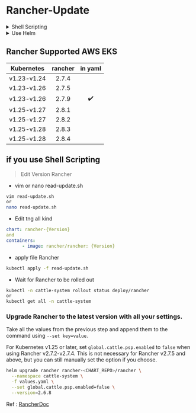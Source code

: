 # Rancher-Update

<details >
<summary>Shell Scripting</summary>

- Dowload Shell Scripting

  ```bash
  curl -fsSL -o read-rancher.sh https://raw.githubusercontent.com/SanyaTangook/Rancher-Update/main/read-rancher.sh
  ```

- Run Shell

  ```bash
  chmod u+x read-rancher.sh
  ./read-rancher.sh
  ```

</details>
<details>
<summary>Use Helm</summary>

- install Helm

```bash
> curl -fsSL -o get_helm.sh https://raw.githubusercontent.com/helm/helm/main/scripts/get-helm-3
> chmod 700 get_helm.sh
> ./get_helm.sh
```

> Back Up Config rancher

```bash
helm get values rancher -n cattle-system -o yaml > values.yaml

helm upgrade rancher rancher-stable/rancher \
  --namespace cattle-system \
  -f values.yaml \
  --version={version}
```

</details>

## Rancher Supported AWS EKS

Kubernetes | rancher | in yaml|
|:-------:|:-------:|:---:|
|v1.23-v1.24| 2.7.4|  |
|v1.23-v1.26| 2.7.5|  |
|v1.23-v1.26| 2.7.9| :heavy_check_mark:|
|v1.25-v1.27| 2.8.1|  |
|v1.25-v1.27| 2.8.2|  |
|v1.25-v1.28| 2.8.3|  |
|v1.25-v1.28| 2.8.4|  |

## if you use Shell Scripting

> Edit Version Rancher

- vim or nano read-update.sh

```bash
vim read-update.sh
or
nano read-update.sh
```

- Edit tng all kind

```yaml
chart: rancher-{Version}
and
containers:
      - image: rancher/rancher: {Version}
```

- apply file Rancher
  
```bash
kubectl apply -f read-update.sh

```

- Wait for Rancher to be rolled out
  
```bash
kubectl -n cattle-system rollout status deploy/rancher
or
kubectl get all -n cattle-system
```

### Upgrade Rancher to the latest version with all your settings.

Take all the values from the previous step and append them to the command using `--set key=value.`

For Kubernetes v1.25 or later, set `global.cattle.psp.enabled` to `false` when using Rancher v2.7.2-v2.7.4. This is not necessary for Rancher v2.7.5 and above, but you can still manually set the option if you choose.

```bash
helm upgrade rancher rancher-<CHART_REPO>/rancher \
  --namespace cattle-system \
  -f values.yaml \
  --set global.cattle.psp.enabled=false \
  --version=2.6.8
```

Ref : [RancherDoc](https://ranchermanager.docs.rancher.com/getting-started/installation-and-upgrade/install-upgrade-on-a-kubernetes-cluster/upgrades)
